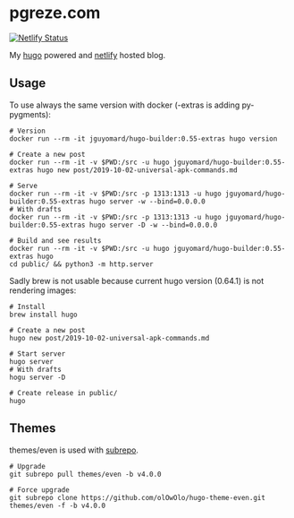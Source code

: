 # pgreze.com

[![Netlify Status](https://api.netlify.com/api/v1/badges/b849cb37-f780-42ba-9405-d069771080a2/deploy-status)](https://app.netlify.com/sites/pgreze/deploys)

My [hugo](https://gohugo.io/) powered and [netlify](https://netlify.com) hosted blog.

## Usage

To use always the same version with docker (-extras is adding py-pygments):

```
# Version
docker run --rm -it jguyomard/hugo-builder:0.55-extras hugo version

# Create a new post
docker run --rm -it -v $PWD:/src -u hugo jguyomard/hugo-builder:0.55-extras hugo new post/2019-10-02-universal-apk-commands.md

# Serve
docker run --rm -it -v $PWD:/src -p 1313:1313 -u hugo jguyomard/hugo-builder:0.55-extras hugo server -w --bind=0.0.0.0
# With drafts
docker run --rm -it -v $PWD:/src -p 1313:1313 -u hugo jguyomard/hugo-builder:0.55-extras hugo server -D -w --bind=0.0.0.0

# Build and see results
docker run --rm -it -v $PWD:/src -u hugo jguyomard/hugo-builder:0.55-extras hugo
cd public/ && python3 -m http.server
```

Sadly brew is not usable because current hugo version (0.64.1) is not rendering images:

```
# Install
brew install hugo

# Create a new post
hugo new post/2019-10-02-universal-apk-commands.md

# Start server
hugo server
# With drafts
hogu server -D

# Create release in public/
hugo
```

## Themes

themes/even is used with [subrepo](https://github.com/ingydotnet/git-subrepo).

```
# Upgrade
git subrepo pull themes/even -b v4.0.0

# Force upgrade
git subrepo clone https://github.com/olOwOlo/hugo-theme-even.git themes/even -f -b v4.0.0
```
